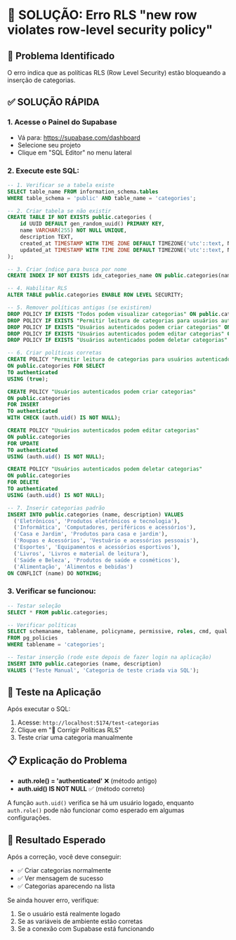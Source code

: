 # 🔧 SOLUÇÃO: Erro RLS "new row violates row-level security policy"

## 🚨 Problema Identificado
O erro indica que as políticas RLS (Row Level Security) estão bloqueando a inserção de categorias.

## ✅ SOLUÇÃO RÁPIDA

### 1. Acesse o Painel do Supabase
- Vá para: https://supabase.com/dashboard
- Selecione seu projeto
- Clique em "SQL Editor" no menu lateral

### 2. Execute este SQL:

```sql
-- 1. Verificar se a tabela existe
SELECT table_name FROM information_schema.tables 
WHERE table_schema = 'public' AND table_name = 'categories';

-- 2. Criar tabela se não existir
CREATE TABLE IF NOT EXISTS public.categories (
    id UUID DEFAULT gen_random_uuid() PRIMARY KEY,
    name VARCHAR(255) NOT NULL UNIQUE,
    description TEXT,
    created_at TIMESTAMP WITH TIME ZONE DEFAULT TIMEZONE('utc'::text, NOW()) NOT NULL,
    updated_at TIMESTAMP WITH TIME ZONE DEFAULT TIMEZONE('utc'::text, NOW()) NOT NULL
);

-- 3. Criar índice para busca por nome
CREATE INDEX IF NOT EXISTS idx_categories_name ON public.categories(name);

-- 4. Habilitar RLS
ALTER TABLE public.categories ENABLE ROW LEVEL SECURITY;

-- 5. Remover políticas antigas (se existirem)
DROP POLICY IF EXISTS "Todos podem visualizar categorias" ON public.categories;
DROP POLICY IF EXISTS "Permitir leitura de categorias para usuários autenticados" ON public.categories;
DROP POLICY IF EXISTS "Usuários autenticados podem criar categorias" ON public.categories;
DROP POLICY IF EXISTS "Usuários autenticados podem editar categorias" ON public.categories;
DROP POLICY IF EXISTS "Usuários autenticados podem deletar categorias" ON public.categories;

-- 6. Criar políticas corretas
CREATE POLICY "Permitir leitura de categorias para usuários autenticados" 
ON public.categories FOR SELECT 
TO authenticated 
USING (true);

CREATE POLICY "Usuários autenticados podem criar categorias" 
ON public.categories 
FOR INSERT 
TO authenticated
WITH CHECK (auth.uid() IS NOT NULL);

CREATE POLICY "Usuários autenticados podem editar categorias" 
ON public.categories 
FOR UPDATE 
TO authenticated
USING (auth.uid() IS NOT NULL);

CREATE POLICY "Usuários autenticados podem deletar categorias" 
ON public.categories 
FOR DELETE 
TO authenticated
USING (auth.uid() IS NOT NULL);

-- 7. Inserir categorias padrão
INSERT INTO public.categories (name, description) VALUES
  ('Eletrônicos', 'Produtos eletrônicos e tecnologia'),
  ('Informática', 'Computadores, periféricos e acessórios'),
  ('Casa e Jardim', 'Produtos para casa e jardim'),
  ('Roupas e Acessórios', 'Vestuário e acessórios pessoais'),
  ('Esportes', 'Equipamentos e acessórios esportivos'),
  ('Livros', 'Livros e material de leitura'),
  ('Saúde e Beleza', 'Produtos de saúde e cosméticos'),
  ('Alimentação', 'Alimentos e bebidas')
ON CONFLICT (name) DO NOTHING;
```

### 3. Verificar se funcionou:

```sql
-- Testar seleção
SELECT * FROM public.categories;

-- Verificar políticas
SELECT schemaname, tablename, policyname, permissive, roles, cmd, qual 
FROM pg_policies 
WHERE tablename = 'categories';

-- Testar inserção (rode este depois de fazer login na aplicação)
INSERT INTO public.categories (name, description) 
VALUES ('Teste Manual', 'Categoria de teste criada via SQL');
```

## 🧪 Teste na Aplicação

Após executar o SQL:

1. Acesse: `http://localhost:5174/test-categorias`
2. Clique em "🔧 Corrigir Políticas RLS"
3. Teste criar uma categoria manualmente

## 📋 Explicação do Problema

- **auth.role() = 'authenticated'** ❌ (método antigo)
- **auth.uid() IS NOT NULL** ✅ (método correto)

A função `auth.uid()` verifica se há um usuário logado, enquanto `auth.role()` pode não funcionar como esperado em algumas configurações.

## 🚀 Resultado Esperado

Após a correção, você deve conseguir:
- ✅ Criar categorias normalmente
- ✅ Ver mensagem de sucesso
- ✅ Categorias aparecendo na lista

Se ainda houver erro, verifique:
1. Se o usuário está realmente logado
2. Se as variáveis de ambiente estão corretas
3. Se a conexão com Supabase está funcionando
